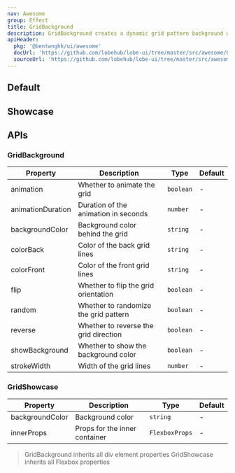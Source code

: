 ```yaml
---
nav: Awesome
group: Effect
title: GridBackground
description: GridBackground creates a dynamic grid pattern background with customizable colors and animation effects.
apiHeader:
  pkg: '@bentwnghk/ui/awesome'
  docUrl: 'https://github.com/lobehub/lobe-ui/tree/master/src/awesome/GridBackground/index.md'
  sourceUrl: 'https://github.com/lobehub/lobe-ui/tree/master/src/awesome/GridBackground/index.tsx'
---
```


## Default

<code src="./demos/index.tsx" nopadding></code>

## Showcase

<code src="./demos/Showcase.tsx" center></code>

## APIs

### GridBackground

| Property          | Description                           | Type      | Default |
| ----------------- | ------------------------------------- | --------- | ------- |
| animation         | Whether to animate the grid           | `boolean` | -       |
| animationDuration | Duration of the animation in seconds  | `number`  | -       |
| backgroundColor   | Background color behind the grid      | `string`  | -       |
| colorBack         | Color of the back grid lines          | `string`  | -       |
| colorFront        | Color of the front grid lines         | `string`  | -       |
| flip              | Whether to flip the grid orientation  | `boolean` | -       |
| random            | Whether to randomize the grid pattern | `boolean` | -       |
| reverse           | Whether to reverse the grid direction | `boolean` | -       |
| showBackground    | Whether to show the background color  | `boolean` | -       |
| strokeWidth       | Width of the grid lines               | `number`  | -       |

### GridShowcase

| Property        | Description                   | Type           | Default |
| --------------- | ----------------------------- | -------------- | ------- |
| backgroundColor | Background color              | `string`       | -       |
| innerProps      | Props for the inner container | `FlexboxProps` | -       |

> GridBackground inherits all div element properties
> GridShowcase inherits all Flexbox properties
